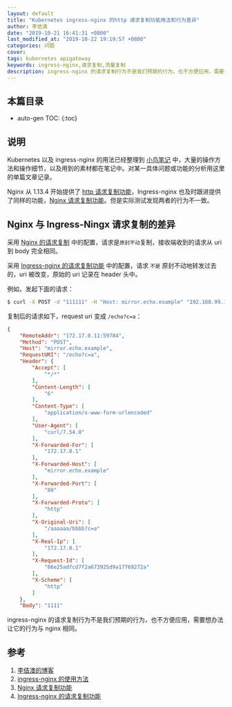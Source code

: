 ```yaml
---
layout: default
title: "Kubernetes ingress-nginx 的http 请求复制功能用法和行为差异"
author: 李佶澳
date: "2019-10-21 16:41:31 +0800"
last_modified_at: "2019-10-22 19:19:57 +0800"
categories: 问题
cover:
tags: kubernetes apigateway
keywords: ingress-nginx,请求复制,流量复制
description: ingress-nginx 的请求复制行为不是我们预期的行为，也不方便应用，需要想办法让它的行为与 nginx mirror相同
---
```


## 本篇目录

* auto-gen TOC:
{:toc}

## 说明

Kubernetes 以及 ingress-nginx 的用法已经整理到 [小鸟笔记][2] 中，大量的操作方法和操作细节，以及用到的素材都在笔记中。对某一具体问题或功能的分析用这里的单篇文章记录。

Nginx 从 1.13.4 开始提供了 [ http 请求复制功能][3]，Ingress-nginx 也及时跟进提供了同样的功能，[Nginx 请求复制功能][3]。但是实际测试发现两者的行为不一致。

## Nginx 与 Ingress-Ningx 请求复制的差异

采用 [Nginx 的请求复制][3] 中的配置，请求是`原封不动`复制，接收端收到的请求从 uri 到 body 完全相同。

采用 [Ingress-nginx 的请求复制功能][4] 中的配置，请求 `不是` 原封不动地转发过去的，uri 被改变，原始的 uri 记录在 header 头中。

例如，发起下面的请求：

```sh
$ curl -X POST -d "111111" -H "Host: mirror.echo.example" "192.168.99.100:30933/aaaaaa/bbbb?c=a"
```

复制后的请求如下，request uri 变成 `/echo?c=a`：

```json
{
    "RemoteAddr": "172.17.0.11:59784",
    "Method": "POST",
    "Host": "mirror.echo.example",
    "RequestURI": "/echo?c=a",
    "Header": {
        "Accept": [
            "*/*"
        ],
        "Content-Length": [
            "6"
        ],
        "Content-Type": [
            "application/x-www-form-urlencoded"
        ],
        "User-Agent": [
            "curl/7.54.0"
        ],
        "X-Forwarded-For": [
            "172.17.0.1"
        ],
        "X-Forwarded-Host": [
            "mirror.echo.example"
        ],
        "X-Forwarded-Port": [
            "80"
        ],
        "X-Forwarded-Proto": [
            "http"
        ],
        "X-Original-Uri": [
            "/aaaaaa/bbbb?c=a"
        ],
        "X-Real-Ip": [
            "172.17.0.1"
        ],
        "X-Request-Id": [
            "86e25adfcd7f2a673925d9a17769272a"
        ],
        "X-Scheme": [
            "http"
        ]
    },
    "Body": "1111"
```

ingress-nginx 的请求复制行为不是我们预期的行为，也不方便应用，需要想办法让它的行为与 nginx 相同。

## 参考

1. [李佶澳的博客][1]
2. [ingress-nginx 的使用方法][2]
3. [Nginx 请求复制功能][3]
4. [Ingress-nginx 的请求复制功能][4]

[1]: https://www.lijiaocn.com "李佶澳的博客"
[2]: https://www.lijiaocn.com/soft/k8s/ingress-nginx/ "ingress-nginx 的使用方法"
[3]: https://www.lijiaocn.com/soft/nginx/mirror.html "Nginx 请求复制功能"
[4]: https://www.lijiaocn.com/soft/k8s/ingress-nginx/mirror.html "Ingress-nginx 的请求复制功能"
